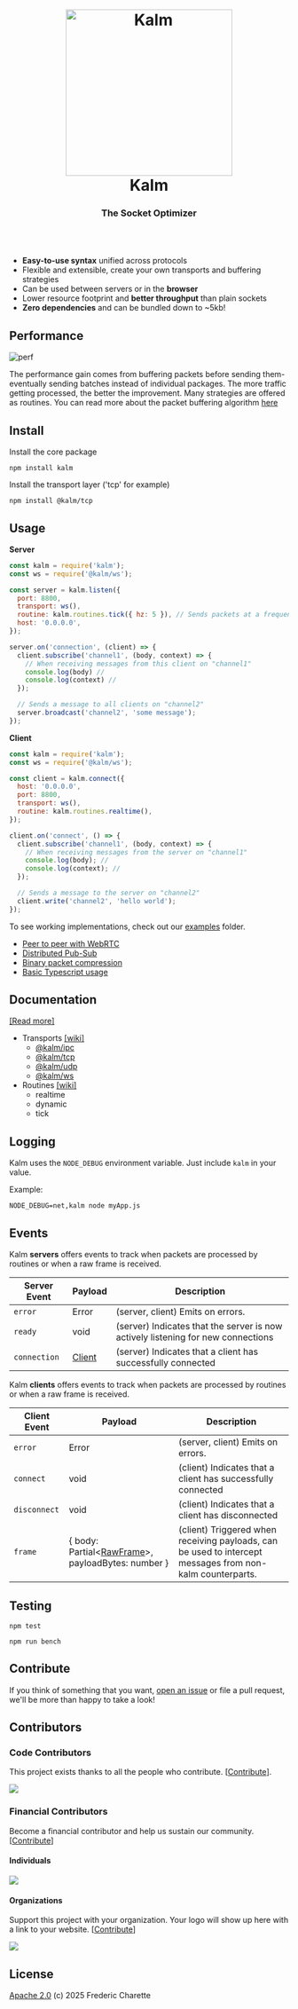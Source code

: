 <h1 align="center">
  <a title="The socket optimizer" href="http://kalm.js.org">
    <img alt="Kalm" width="300px" src="https://kalm.js.org/images/kalmv3.png" />
    <br/>
  </a>
  Kalm
</h1>
<h3 align="center">
  The Socket Optimizer
  <br/><br/>
</h3>
<br/>

- **Easy-to-use syntax** unified across protocols
- Flexible and extensible, create your own transports and buffering strategies
- Can be used between servers or in the **browser**
- Lower resource footprint and **better throughput** than plain sockets
- **Zero dependencies** and can be bundled down to ~5kb!


## Performance

<img align="center" alt="perf" src="https://kalm.js.org/images/v8_perf.png" />

The performance gain comes from buffering packets before sending them- eventually sending batches instead of individual packages. The more traffic getting processed, the better the improvement. Many strategies are offered as routines. You can read more about the packet buffering algorithm [here](https://en.wikipedia.org/wiki/Nagle%27s_algorithm)

## Install

Install the core package

`npm install kalm`

Install the transport layer ('tcp' for example)

`npm install @kalm/tcp`

## Usage

**Server**

```javascript
const kalm = require('kalm');
const ws = require('@kalm/ws');

const server = kalm.listen({
  port: 8800,
  transport: ws(),
  routine: kalm.routines.tick({ hz: 5 }), // Sends packets at a frequency of 5 Hz (200ms)
  host: '0.0.0.0',
});

server.on('connection', (client) => {
  client.subscribe('channel1', (body, context) => {
    // When receiving messages from this client on "channel1"
    console.log(body) //
    console.log(context) //
  });

  // Sends a message to all clients on "channel2"
  server.broadcast('channel2', 'some message');
});
```

**Client**

```javascript
const kalm = require('kalm');
const ws = require('@kalm/ws');

const client = kalm.connect({
  host: '0.0.0.0',
  port: 8800,
  transport: ws(),
  routine: kalm.routines.realtime(),
});

client.on('connect', () => {
  client.subscribe('channel1', (body, context) => {
    // When receiving messages from the server on "channel1"
    console.log(body); // 
    console.log(context); //
  });

  // Sends a message to the server on "channel2"
  client.write('channel2', 'hello world');
});

```
To see working implementations, check out our [examples](https://github.com/kalm/kalm.js/tree/master/examples) folder.

- [Peer to peer with WebRTC](https://github.com/kalm/kalm.js/tree/master/examples/browser_peer_to_peer)
- [Distributed Pub-Sub](https://github.com/kalm/kalm.js/tree/master/examples/distributed_pub_sub)
- [Binary packet compression](https://github.com/kalm/kalm.js/tree/master/examples/binary_compression)
- [Basic Typescript usage](https://github.com/kalm/kalm.js/tree/master/examples/typescript_websocket)

## Documentation

[[Read more]](https://github.com/kalm/kalm.js/wiki/How-it-works)

- Transports [[wiki]](https://github.com/kalm/kalm.js/wiki/Transports)
  - [@kalm/ipc](https://www.npmjs.com/package/@kalm/ipc)
  - [@kalm/tcp](https://www.npmjs.com/package/@kalm/tcp)
  - [@kalm/udp](https://www.npmjs.com/package/@kalm/udp)
  - [@kalm/ws](https://www.npmjs.com/package/@kalm/ws)
- Routines  [[wiki]](https://github.com/kalm/kalm.js/wiki/Routines)
  - realtime
  - dynamic
  - tick

## Logging

Kalm uses the `NODE_DEBUG` environment variable. Just include `kalm` in your value.

Example: 

`NODE_DEBUG=net,kalm node myApp.js`

## Events

Kalm **servers** offers events to track when packets are processed by routines or when a raw frame is received.

| Server Event | Payload | Description |
| --- | --- | --- |
| `error` | Error | (server, client) Emits on errors. |
| `ready` | void | (server) Indicates that the server is now actively listening for new connections |
| `connection` | [Client](./types.d.ts#L90) | (server) Indicates that a client has successfully connected |

Kalm **clients** offers events to track when packets are processed by routines or when a raw frame is received.

| Client Event | Payload | Description |
| --- | --- | --- |
| `error` | Error | (server, client) Emits on errors. |
| `connect` | void | (client) Indicates that a client has successfully connected |
| `disconnect` | void | (client) Indicates that a client has disconnected |
| `frame` | { body: Partial<[RawFrame](./types.d.ts#L189)>, payloadBytes: number } | (client) Triggered when receiving payloads, can be used to intercept messages from non-kalm counterparts. |

## Testing

`npm test`


`npm run bench`

## Contribute

If you think of something that you want, [open an issue](//github.com/kalm/kalm.js/issues/new) or file a pull request, we'll be more than happy to take a look!

## Contributors

### Code Contributors

This project exists thanks to all the people who contribute. [[Contribute](CONTRIBUTING.md)].

<a href="https://github.com/kalm/kalm.js/graphs/contributors"><img src="https://opencollective.com/kalm/contributors.svg?width=890&button=false" /></a>

### Financial Contributors

Become a financial contributor and help us sustain our community. [[Contribute](https://opencollective.com/kalm/contribute)]

#### Individuals

<a href="https://opencollective.com/kalm"><img src="https://opencollective.com/kalm/individuals.svg?width=890"></a>

#### Organizations

Support this project with your organization. Your logo will show up here with a link to your website. [[Contribute](https://opencollective.com/kalm/contribute)]

<a href="https://opencollective.com/kalm/organization/0/website"><img src="https://opencollective.com/kalm/organization/0/avatar.svg"></a>

## License 

[Apache 2.0](LICENSE) (c) 2025 Frederic Charette

